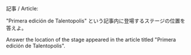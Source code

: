 記事 / Article:

"Primera edición de Talentopolis" という記事内に登場するステージの位置を答えよ。

Answer the location of the stage appeared in the article titled "Primera edición de Talentopolis".
